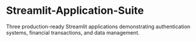 # Streamlit-Application-Suite
Three production-ready Streamlit applications demonstrating authentication systems, financial transactions, and data management.
